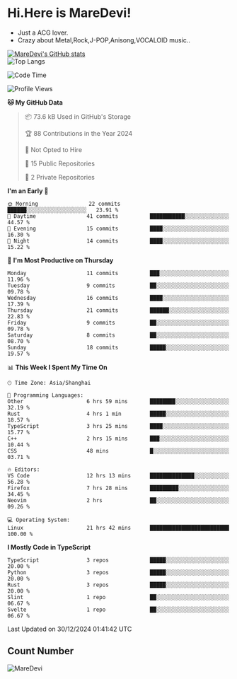 # Hi.Here is MareDevi!

- Just a ACG lover.
- Crazy about Metal,Rock,J-POP,Anisong,VOCALOID music..

[![MareDevi's GitHub stats](https://github-readme-stats.vercel.app/api?username=MareDevi&show_icons=true&theme=algolia)](https://github.com/anuraghazra/github-readme-stats)  
![Top Langs](https://github-readme-stats.vercel.app/api/top-langs/?username=MareDevi&layout=compact&theme=algolia)

<!--START_SECTION:waka-->
![Code Time](http://img.shields.io/badge/Code%20Time-61%20hrs%2039%20mins-blue)

![Profile Views](http://img.shields.io/badge/Profile%20Views-71-blue)

**🐱 My GitHub Data** 

> 📦 73.6 kB Used in GitHub's Storage 
 > 
> 🏆 88 Contributions in the Year 2024
 > 
> 🚫 Not Opted to Hire
 > 
> 📜 15 Public Repositories 
 > 
> 🔑 2 Private Repositories 
 > 
**I'm an Early 🐤** 

```text
🌞 Morning                22 commits          ██████░░░░░░░░░░░░░░░░░░░   23.91 % 
🌆 Daytime                41 commits          ███████████░░░░░░░░░░░░░░   44.57 % 
🌃 Evening                15 commits          ████░░░░░░░░░░░░░░░░░░░░░   16.30 % 
🌙 Night                  14 commits          ████░░░░░░░░░░░░░░░░░░░░░   15.22 % 
```
📅 **I'm Most Productive on Thursday** 

```text
Monday                   11 commits          ███░░░░░░░░░░░░░░░░░░░░░░   11.96 % 
Tuesday                  9 commits           ██░░░░░░░░░░░░░░░░░░░░░░░   09.78 % 
Wednesday                16 commits          ████░░░░░░░░░░░░░░░░░░░░░   17.39 % 
Thursday                 21 commits          ██████░░░░░░░░░░░░░░░░░░░   22.83 % 
Friday                   9 commits           ██░░░░░░░░░░░░░░░░░░░░░░░   09.78 % 
Saturday                 8 commits           ██░░░░░░░░░░░░░░░░░░░░░░░   08.70 % 
Sunday                   18 commits          █████░░░░░░░░░░░░░░░░░░░░   19.57 % 
```


📊 **This Week I Spent My Time On** 

```text
🕑︎ Time Zone: Asia/Shanghai

💬 Programming Languages: 
Other                    6 hrs 59 mins       ████████░░░░░░░░░░░░░░░░░   32.19 % 
Rust                     4 hrs 1 min         █████░░░░░░░░░░░░░░░░░░░░   18.57 % 
TypeScript               3 hrs 25 mins       ████░░░░░░░░░░░░░░░░░░░░░   15.77 % 
C++                      2 hrs 15 mins       ███░░░░░░░░░░░░░░░░░░░░░░   10.44 % 
CSS                      48 mins             █░░░░░░░░░░░░░░░░░░░░░░░░   03.71 % 

🔥 Editors: 
VS Code                  12 hrs 13 mins      ██████████████░░░░░░░░░░░   56.28 % 
Firefox                  7 hrs 28 mins       █████████░░░░░░░░░░░░░░░░   34.45 % 
Neovim                   2 hrs               ██░░░░░░░░░░░░░░░░░░░░░░░   09.26 % 

💻 Operating System: 
Linux                    21 hrs 42 mins      █████████████████████████   100.00 % 
```

**I Mostly Code in TypeScript** 

```text
TypeScript               3 repos             █████░░░░░░░░░░░░░░░░░░░░   20.00 % 
Python                   3 repos             █████░░░░░░░░░░░░░░░░░░░░   20.00 % 
Rust                     3 repos             █████░░░░░░░░░░░░░░░░░░░░   20.00 % 
Slint                    1 repo              ██░░░░░░░░░░░░░░░░░░░░░░░   06.67 % 
Svelte                   1 repo              ██░░░░░░░░░░░░░░░░░░░░░░░   06.67 % 
```




 Last Updated on 30/12/2024 01:41:42 UTC
<!--END_SECTION:waka-->

## Count Number
![MareDevi](https://count.getloli.com/get/@maredevi?theme=moebooru-h)  

<!---
MareDevi/MareDevi is a ✨ special ✨ repository because its `README.md` (this file) appears on your GitHub profile.
You can click the Preview link to take a look at your changes.
--->
